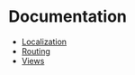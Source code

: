# Documentation
- [Localization](/docs/localization.md)
- [Routing](/docs/routing.md)
- [Views](/docs/views.md)
